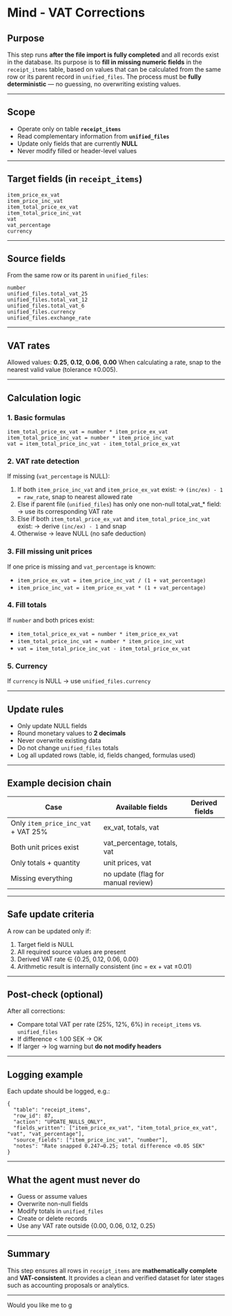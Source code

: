 # Mind - VAT Corrections

## Purpose

This step runs **after the file import is fully completed** and all records exist in the database.
 Its purpose is to **fill in missing numeric fields** in the `receipt_items` table, based on values that can be calculated from the same row or its parent record in `unified_files`.
 The process must be **fully deterministic** — no guessing, no overwriting existing values.

------

## Scope

- Operate only on table **`receipt_items`**
- Read complementary information from **`unified_files`**
- Update only fields that are currently **NULL**
- Never modify filled or header-level values

------

## Target fields (in `receipt_items`)

```
item_price_ex_vat
item_price_inc_vat
item_total_price_ex_vat
item_total_price_inc_vat
vat
vat_percentage
currency
```

------

## Source fields

From the same row or its parent in `unified_files`:

```
number
unified_files.total_vat_25
unified_files.total_vat_12
unified_files.total_vat_6
unified_files.currency
unified_files.exchange_rate
```

------

## VAT rates

Allowed values: **0.25**, **0.12**, **0.06**, **0.00**
 When calculating a rate, snap to the nearest valid value (tolerance ±0.005).

------

## Calculation logic

### 1. Basic formulas

```
item_total_price_ex_vat = number * item_price_ex_vat
item_total_price_inc_vat = number * item_price_inc_vat
vat = item_total_price_inc_vat - item_total_price_ex_vat
```

### 2. VAT rate detection

If missing (`vat_percentage` is NULL):

1. If both `item_price_inc_vat` and `item_price_ex_vat` exist:
    → `(inc/ex) - 1 = raw_rate`, snap to nearest allowed rate
2. Else if parent file (`unified_files`) has only one non-null total_vat_* field:
    → use its corresponding VAT rate
3. Else if both `item_total_price_ex_vat` and `item_total_price_inc_vat` exist:
    → derive `(inc/ex) - 1` and snap
4. Otherwise → leave NULL (no safe deduction)

### 3. Fill missing unit prices

If one price is missing and `vat_percentage` is known:

- `item_price_ex_vat = item_price_inc_vat / (1 + vat_percentage)`
- `item_price_inc_vat = item_price_ex_vat * (1 + vat_percentage)`

### 4. Fill totals

If `number` and both prices exist:

- `item_total_price_ex_vat = number * item_price_ex_vat`
- `item_total_price_inc_vat = number * item_price_inc_vat`
- `vat = item_total_price_inc_vat - item_total_price_ex_vat`

### 5. Currency

If `currency` is NULL → use `unified_files.currency`

------

## Update rules

- Only update NULL fields
- Round monetary values to **2 decimals**
- Never overwrite existing data
- Do not change `unified_files` totals
- Log all updated rows (table, id, fields changed, formulas used)

------

## Example decision chain

| Case                                | Available fields                   | Derived fields |
| ----------------------------------- | ---------------------------------- | -------------- |
| Only `item_price_inc_vat` + VAT 25% | ex_vat, totals, vat                |                |
| Both unit prices exist              | vat_percentage, totals, vat        |                |
| Only totals + quantity              | unit prices, vat                   |                |
| Missing everything                  | no update (flag for manual review) |                |

------

## Safe update criteria

A row can be updated only if:

1. Target field is NULL
2. All required source values are present
3. Derived VAT rate ∈ {0.25, 0.12, 0.06, 0.00}
4. Arithmetic result is internally consistent (inc = ex + vat ±0.01)

------

## Post-check (optional)

After all corrections:

- Compare total VAT per rate (25%, 12%, 6%) in `receipt_items` vs. `unified_files`
- If difference < 1.00 SEK → OK
- If larger → log warning but **do not modify headers**

------

## Logging example

Each update should be logged, e.g.:

```
{
  "table": "receipt_items",
  "row_id": 87,
  "action": "UPDATE_NULLS_ONLY",
  "fields_written": ["item_price_ex_vat", "item_total_price_ex_vat", "vat", "vat_percentage"],
  "source_fields": ["item_price_inc_vat", "number"],
  "notes": "Rate snapped 0.247→0.25; total difference <0.05 SEK"
}
```

------

## What the agent must **never** do

- Guess or assume values
- Overwrite non-null fields
- Modify totals in `unified_files`
- Create or delete records
- Use any VAT rate outside {0.00, 0.06, 0.12, 0.25}

------

## Summary

This step ensures all rows in `receipt_items` are **mathematically complete** and **VAT-consistent**.
 It provides a clean and verified dataset for later stages such as accounting proposals or analytics.

------

Would you like me to g